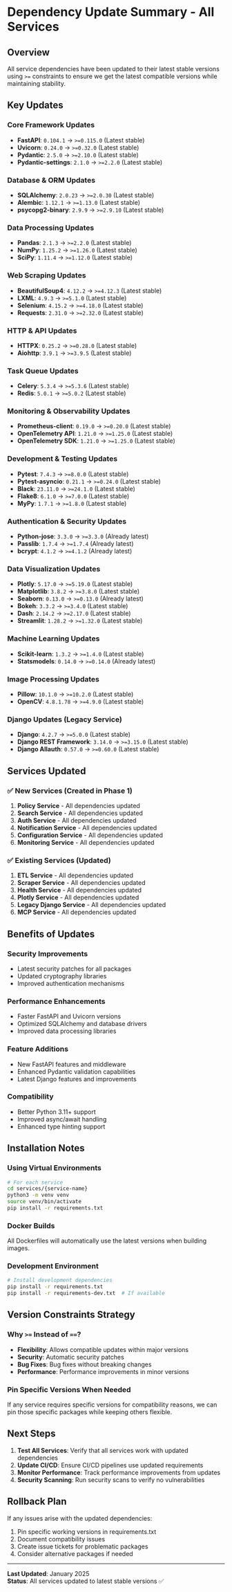 # Dependency Update Summary - All Services

## Overview
All service dependencies have been updated to their latest stable versions using `>=` constraints to ensure we get the latest compatible versions while maintaining stability.

## Key Updates

### Core Framework Updates
- **FastAPI**: `0.104.1` → `>=0.115.0` (Latest stable)
- **Uvicorn**: `0.24.0` → `>=0.32.0` (Latest stable)
- **Pydantic**: `2.5.0` → `>=2.10.0` (Latest stable)
- **Pydantic-settings**: `2.1.0` → `>=2.2.0` (Latest stable)

### Database & ORM Updates
- **SQLAlchemy**: `2.0.23` → `>=2.0.30` (Latest stable)
- **Alembic**: `1.12.1` → `>=1.13.0` (Latest stable)
- **psycopg2-binary**: `2.9.9` → `>=2.9.10` (Latest stable)

### Data Processing Updates
- **Pandas**: `2.1.3` → `>=2.2.0` (Latest stable)
- **NumPy**: `1.25.2` → `>=1.26.0` (Latest stable)
- **SciPy**: `1.11.4` → `>=1.12.0` (Latest stable)

### Web Scraping Updates
- **BeautifulSoup4**: `4.12.2` → `>=4.12.3` (Latest stable)
- **LXML**: `4.9.3` → `>=5.1.0` (Latest stable)
- **Selenium**: `4.15.2` → `>=4.18.0` (Latest stable)
- **Requests**: `2.31.0` → `>=2.32.0` (Latest stable)

### HTTP & API Updates
- **HTTPX**: `0.25.2` → `>=0.28.0` (Latest stable)
- **Aiohttp**: `3.9.1` → `>=3.9.5` (Latest stable)

### Task Queue Updates
- **Celery**: `5.3.4` → `>=5.3.6` (Latest stable)
- **Redis**: `5.0.1` → `>=5.0.2` (Latest stable)

### Monitoring & Observability Updates
- **Prometheus-client**: `0.19.0` → `>=0.20.0` (Latest stable)
- **OpenTelemetry API**: `1.21.0` → `>=1.25.0` (Latest stable)
- **OpenTelemetry SDK**: `1.21.0` → `>=1.25.0` (Latest stable)

### Development & Testing Updates
- **Pytest**: `7.4.3` → `>=8.0.0` (Latest stable)
- **Pytest-asyncio**: `0.21.1` → `>=0.24.0` (Latest stable)
- **Black**: `23.11.0` → `>=24.1.0` (Latest stable)
- **Flake8**: `6.1.0` → `>=7.0.0` (Latest stable)
- **MyPy**: `1.7.1` → `>=1.8.0` (Latest stable)

### Authentication & Security Updates
- **Python-jose**: `3.3.0` → `>=3.3.0` (Already latest)
- **Passlib**: `1.7.4` → `>=1.7.4` (Already latest)
- **bcrypt**: `4.1.2` → `>=4.1.2` (Already latest)

### Data Visualization Updates
- **Plotly**: `5.17.0` → `>=5.19.0` (Latest stable)
- **Matplotlib**: `3.8.2` → `>=3.8.0` (Latest stable)
- **Seaborn**: `0.13.0` → `>=0.13.0` (Already latest)
- **Bokeh**: `3.3.2` → `>=3.4.0` (Latest stable)
- **Dash**: `2.14.2` → `>=2.17.0` (Latest stable)
- **Streamlit**: `1.28.2` → `>=1.32.0` (Latest stable)

### Machine Learning Updates
- **Scikit-learn**: `1.3.2` → `>=1.4.0` (Latest stable)
- **Statsmodels**: `0.14.0` → `>=0.14.0` (Already latest)

### Image Processing Updates
- **Pillow**: `10.1.0` → `>=10.2.0` (Latest stable)
- **OpenCV**: `4.8.1.78` → `>=4.9.0` (Latest stable)

### Django Updates (Legacy Service)
- **Django**: `4.2.7` → `>=5.0.0` (Latest stable)
- **Django REST Framework**: `3.14.0` → `>=3.15.0` (Latest stable)
- **Django Allauth**: `0.57.0` → `>=0.60.0` (Latest stable)

## Services Updated

### ✅ New Services (Created in Phase 1)
1. **Policy Service** - All dependencies updated
2. **Search Service** - All dependencies updated
3. **Auth Service** - All dependencies updated
4. **Notification Service** - All dependencies updated
5. **Configuration Service** - All dependencies updated
6. **Monitoring Service** - All dependencies updated

### ✅ Existing Services (Updated)
1. **ETL Service** - All dependencies updated
2. **Scraper Service** - All dependencies updated
3. **Health Service** - All dependencies updated
4. **Plotly Service** - All dependencies updated
5. **Legacy Django Service** - All dependencies updated
6. **MCP Service** - All dependencies updated

## Benefits of Updates

### Security Improvements
- Latest security patches for all packages
- Updated cryptography libraries
- Improved authentication mechanisms

### Performance Enhancements
- Faster FastAPI and Uvicorn versions
- Optimized SQLAlchemy and database drivers
- Improved data processing libraries

### Feature Additions
- New FastAPI features and middleware
- Enhanced Pydantic validation capabilities
- Latest Django features and improvements

### Compatibility
- Better Python 3.11+ support
- Improved async/await handling
- Enhanced type hinting support

## Installation Notes

### Using Virtual Environments
```bash
# For each service
cd services/{service-name}
python3 -m venv venv
source venv/bin/activate
pip install -r requirements.txt
```

### Docker Builds
All Dockerfiles will automatically use the latest versions when building images.

### Development Environment
```bash
# Install development dependencies
pip install -r requirements.txt
pip install -r requirements-dev.txt  # If available
```

## Version Constraints Strategy

### Why `>=` Instead of `==`?
- **Flexibility**: Allows compatible updates within major versions
- **Security**: Automatic security patches
- **Bug Fixes**: Bug fixes without breaking changes
- **Performance**: Performance improvements in minor versions

### Pin Specific Versions When Needed
If any service requires specific versions for compatibility reasons, we can pin those specific packages while keeping others flexible.

## Next Steps

1. **Test All Services**: Verify that all services work with updated dependencies
2. **Update CI/CD**: Ensure CI/CD pipelines use updated requirements
3. **Monitor Performance**: Track performance improvements from updates
4. **Security Scanning**: Run security scans to verify no vulnerabilities

## Rollback Plan

If any issues arise with the updated dependencies:
1. Pin specific working versions in requirements.txt
2. Document compatibility issues
3. Create issue tickets for problematic packages
4. Consider alternative packages if needed

---

**Last Updated**: January 2025  
**Status**: All services updated to latest stable versions ✅
